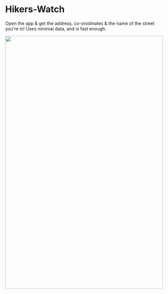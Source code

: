 # Hikers-Watch
Open the app &amp; get the address, co-orodinates &amp; the name of the street you're in! Uses minimal data, and is fast enough. 

<img src= "https://user-images.githubusercontent.com/45825805/184038340-8dfb9d5c-e883-4dda-89cb-3b129e3c361e.jpeg" width = "500" height="800">
